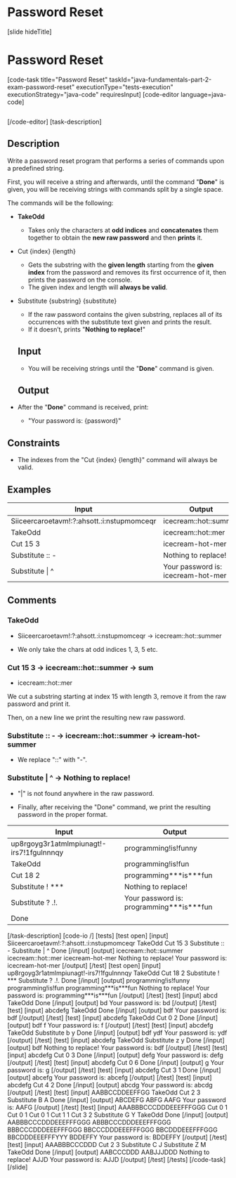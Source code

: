 # Password Reset

[slide hideTitle]
# Password Reset
[code-task title="Password Reset" taskId="java-fundamentals-part-2-exam-password-reset" executionType="tests-execution" executionStrategy="java-code" requiresInput]
[code-editor language=java-code]
```

```
[/code-editor]
[task-description]
## Description

Write a password reset program that performs a series of commands upon a predefined string. 

First, you will receive a string and afterwards, until the command "**Done**" is given, you will be receiving strings with commands split by a single space. 

The commands will be the following:

- **TakeOdd**
  * Takes only the characters at **odd indices** and **concatenates** them together to
obtain the **new raw password** and then **prints** it.
- Cut {index} {length}
  * Gets the substring with the **given length** starting from the **given index** from the password and removes its first occurrence of it, then prints the password on the console.
  * The given index and length will **always be valid**.
- Substitute {substring} {substitute}
  * If the raw password contains the given substring, replaces all of its 
occurrences with the substitute text given and prints the result.
  * If it doesn’t, prints "**Nothing to replace!**"

  ## Input

  - You will be receiving strings until the "**Done**" command is given.

  ## Output

- After the "**Done**" command is received, print:
  * "Your password is: {password}"

## Constraints

- The indexes from the "Cut {index} {length}" command will always be valid.


## Examples

| **Input** | **Output** |
| --- | --- |
| Siiceercaroetavm!:?:ahsott.:i:nstupmomceqr | icecream::hot::summer |
| TakeOdd | icecream::hot::mer |
| Cut 15 3 | icecream-hot-mer |
| Substitute \:\: \- | Nothing to replace! |
| Substitute \| ^ | Your password is: icecream-hot-mer

## Comments

### TakeOdd 

- Siiceercaroetavm!:?:ahsott.:i:nstupmomceqr -> icecream::hot::summer

- We only take the chars at odd indices 1, 3, 5 etc.

### Cut 15  3 -> icecream::hot::summer -> sum

- icecream::hot::mer

We cut a substring starting at index 15 with length 3, remove it from the raw password and print it. 

Then, on a new line we print the resulting new raw password.

### Substitute :: - -> icecream::hot::summer -> icream-hot-summer

- We replace "::" with "-".

### Substitute | ^ -> Nothing to replace! 

- "|" is not found anywhere in the raw password.

- Finally, after receiving the "Done" command, we print the resulting password in the proper format.

| **Input** | **Output** |
| --- | --- |
| up8rgoyg3r1atmlmpiunagt!-irs7!1fgulnnnqy | programming!is!funny |
| TakeOdd | programming!is!fun |
| Cut 18 2 | programming\*\*\*is\*\*\*fun |
| Substitute ! *** | Nothing to replace! |
| Substitute ? .!. | Your password is: programming\*\*\*is\*\*\*fun |
| Done | | 





[/task-description]
[code-io /]
[tests]
[test open]
[input]
Siiceercaroetavm!:?:ahsott.:i:nstupmomceqr 
TakeOdd
Cut 15 3
Substitute :: -
Substitute \| ^
Done
[/input]
[output]
icecream::hot::summer
icecream::hot::mer
icecream-hot-mer
Nothing to replace!
Your password is: icecream-hot-mer
[/output]
[/test]
[test open]
[input]
up8rgoyg3r1atmlmpiunagt!-irs7!1fgulnnnqy
TakeOdd
Cut 18 2
Substitute ! \*\*\*
Substitute ? .!.
Done
[/input]
[output]
programming!is!funny
programming!is!fun
programming\*\*\*is\*\*\*fun
Nothing to replace!
Your password is: programming\*\*\*is\*\*\*fun
[/output]
[/test]
[test]
[input]
abcd
TakeOdd
Done
[/input]
[output]
bd
Your password is: bd
[/output]
[/test]
[test]
[input]
abcdefg
TakeOdd
Done
[/input]
[output]
bdf
Your password is: bdf
[/output]
[/test]
[test]
[input]
abcdefg
TakeOdd
Cut 0 2
Done
[/input]
[output]
bdf
f
Your password is: f
[/output]
[/test]
[test]
[input]
abcdefg
TakeOdd
Substitute b y
Done
[/input]
[output]
bdf
ydf
Your password is: ydf
[/output]
[/test]
[test]
[input]
abcdefg
TakeOdd
Substitute z y
Done
[/input]
[output]
bdf
Nothing to replace!
Your password is: bdf
[/output]
[/test]
[test]
[input]
abcdefg
Cut 0 3
Done
[/input]
[output]
defg
Your password is: defg
[/output]
[/test]
[test]
[input]
abcdefg
Cut 0 6
Done
[/input]
[output]
g
Your password is: g
[/output]
[/test]
[test]
[input]
abcdefg
Cut 3 1
Done
[/input]
[output]
abcefg
Your password is: abcefg
[/output]
[/test]
[test]
[input]
abcdefg
Cut 4 2
Done
[/input]
[output]
abcdg
Your password is: abcdg
[/output]
[/test]
[test]
[input]
AABBCCDDEEFFGG
TakeOdd
Cut 2 3
Substitute B A
Done
[/input]
[output]
ABCDEFG
ABFG
AAFG
Your password is: AAFG
[/output]
[/test]
[test]
[input]
AAABBBCCCDDDEEEFFFGGG
Cut 0 1
Cut 0 1
Cut 0 1
Cut 1 1
Cut 3 2
Substitute G Y
TakeOdd
Done
[/input]
[output]
AABBBCCCDDDEEEFFFGGG
ABBBCCCDDDEEEFFFGGG
BBBCCCDDDEEEFFFGGG
BBCCCDDDEEEFFFGGG
BBCDDDEEEFFFGGG
BBCDDDEEEFFFYYY
BDDEFFY
Your password is: BDDEFFY
[/output]
[/test]
[test]
[input]
AAABBBCCCDDD
Cut 2 3
Substitute C J
Substitute Z M
TakeOdd
Done
[/input]
[output]
AABCCCDDD
AABJJJDDD
Nothing to replace!
AJJD
Your password is: AJJD
[/output]
[/test]
[/tests]
[/code-task]
[/slide]